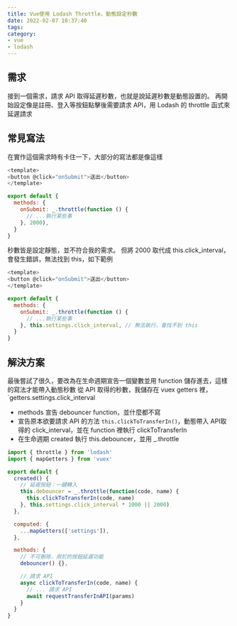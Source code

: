 ```yaml
---
title: Vue使用 Lodash Throttle，動態設定秒數
date: 2022-02-07 10:37:40
tags:
category:
- vue
- lodash
---
```


## 需求
接到一個需求，請求 API 取得延遲秒數，也就是說延遲秒數是動態設置的。
再開始設定像是註冊、登入等按鈕點擊後需要請求 API，用 Lodash 的 throttle 函式來延遲請求

## 常見寫法
在實作這個需求時有卡住一下，大部分的寫法都是像這樣
``` js
<template>
<button @click="onSubmit">送出</button>
</template>

export default {
  methods: {
    onSubmit: _.throttle(function () {
      // ...執行某些事
    }, 2000),
  }
}
```
秒數皆是設定靜態，並不符合我的需求。
但將 2000 取代成 this.click_interval，會發生錯誤，無法找到 this，如下範例
``` js
<template>
<button @click="onSubmit">送出</button>
</template>

export default {
  methods: {
    onSubmit: _.throttle(function () {
      // ...執行某些事
    }, this.settings.click_interval, // 無法執行，會找不到 this
  }
}
```

## 解決方案
最後嘗試了很久，要改為在生命週期宣告一個變數並用 function 儲存進去，這樣的寫法才能帶入動態秒數
從 API 取得的秒數，我儲存在 vuex getters 裡，`getters.settings.click_interval

- methods 宣告 debouncer function，並什麼都不寫
- 宣告原本欲要請求 API 的方法 `this.clickToTransferIn()`，動態帶入 API取得的 click_interval，並在 function 裡執行 clickToTransferIn
- 在生命週期 created 執行 this.debouncer，並用 _.throttle


``` js
import { throttle } from 'lodash'
import { mapGetters } from 'vuex'

export default {
  created() {
    // 延遲按鈕：一鍵轉入
    this.debouncer = _.throttle(function(code, name) {
      this.clickToTransferIn(code, name)
    }, this.settings.click_interval * 1000 || 2000)
  },

  computed: {
    ...mapGetters(['settings']),
  },

  methods: {
    // 不可刪除，用於的按鈕延遲功能
    debouncer() {},

    // 請求 API
    async clickToTransferIn(code, name) {
      // ... 請求 API
      await requestTransferInAPI(params)
    }
  }
}
```
